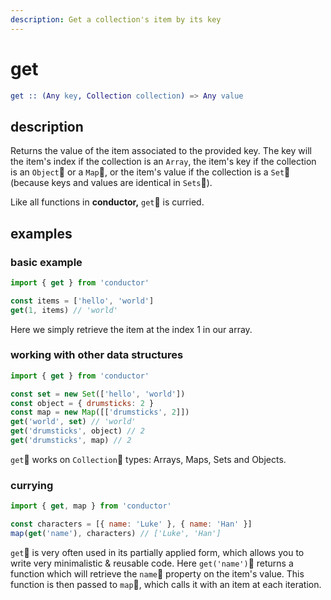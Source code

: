 ```yaml
---
description: Get a collection's item by its key
---
```


# get

```erlang
get :: (Any key, Collection collection) => Any value
```

## description

Returns the value of the item associated to the provided key. The key will the item's index if the collection is an `Array`, the item's key if the collection is an `Object` or a `Map`, or the item's value if the collection is a `Set` \(because keys and values are identical in `Sets`\).

Like all functions in **conductor,** `get` is curried.

## examples

### basic example

```javascript
import { get } from 'conductor'

const items = ['hello', 'world']
get(1, items) // 'world'
```

Here we simply retrieve the item at the index 1 in our array.

### working with other data structures

```javascript
import { get } from 'conductor'

const set = new Set(['hello', 'world'])
const object = { drumsticks: 2 }
const map = new Map([['drumsticks', 2]])
get('world', set) // 'world'
get('drumsticks', object) // 2
get('drumsticks', map) // 2
```

`get` works on `Collection` types: Arrays, Maps, Sets and Objects.

### currying

```javascript
import { get, map } from 'conductor'

const characters = [{ name: 'Luke' }, { name: 'Han' }]
map(get('name'), characters) // ['Luke', 'Han']
```

`get` is very often used in its partially applied form, which allows you to write very minimalistic & reusable code. Here `get('name')` returns a function which will retrieve the `name` property on the item's value. This function is then passed to `map`, which calls it with an item at each iteration.


